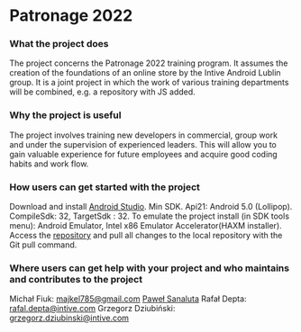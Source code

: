 # Patronage 2022

### What the project does

The project concerns the Patronage 2022 training program. It assumes the creation of the
foundations of an online store by the Intive Android Lublin group. It is a joint project in which
the work of various training departments will be combined, e.g. a repository with JS added.

### Why the project is useful

The project involves training new developers in commercial, group work and under the supervision of
experienced leaders. This will allow you to gain valuable experience for future employees and
acquire good coding habits and work flow.

### How users can get started with the project

Download and install [Android Studio](https://developer.android.com/studio). 
Min SDK. Api21: Android 5.0 (Lollipop). CompileSdk: 32, TargetSdk : 32. 
To emulate the project install (in SDK tools menu):
Android Emulator, Intel x86 Emulator Accelerator(HAXM installer).
Access the [repository](https://github.com/intive/patronage22-android-lublin) and pull all changes
to the local repository with the Git pull command.

### Where users can get help with your project and who maintains and contributes to the project
Michał Fiuk: majkel785@gmail.com
[Paweł Sanaluta](https://github.com/pawelsanaluta) 
Rafał Depta: rafal.depta@intive.com
Grzegorz Dziubiński: grzegorz.dziubinski@intive.com
